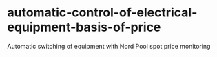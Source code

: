 # automatic-control-of-electrical-equipment-basis-of-price
Automatic switching of equipment with Nord Pool spot price monitoring
